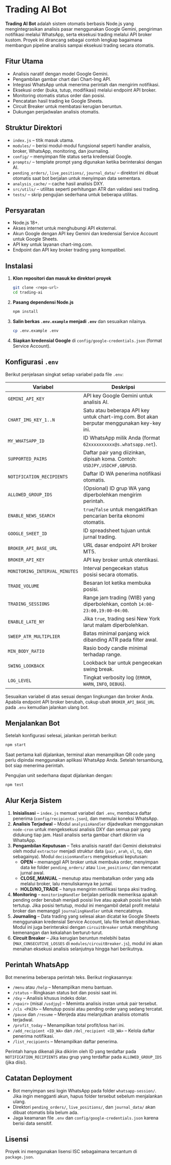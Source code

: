 # Trading AI Bot

**Trading AI Bot** adalah sistem otomatis berbasis Node.js yang mengintegrasikan analisis pasar menggunakan Google Gemini, pengiriman notifikasi melalui WhatsApp, serta eksekusi trading melalui API broker kustom. Proyek ini dirancang sebagai contoh lengkap bagaimana membangun pipeline analisis sampai eksekusi trading secara otomatis.

## Fitur Utama

- Analisis naratif dengan model Google Gemini.
- Pengambilan gambar chart dari Chart-Img API.
- Integrasi WhatsApp untuk menerima perintah dan mengirim notifikasi.
- Eksekusi order (buka, tutup, modifikasi) melalui endpoint API broker.
- Monitoring otomatis status order dan posisi.
- Pencatatan hasil trading ke Google Sheets.
- Circuit Breaker untuk membatasi kerugian beruntun.
- Dukungan penjadwalan analisis otomatis.

## Struktur Direktori

- `index.js` – titik masuk utama.
- `modules/` – berisi modul-modul fungsional seperti handler analisis, broker, WhatsApp, monitoring, dan journaling.
- `config/` – menyimpan file status serta kredensial Google.
- `prompts/` – template prompt yang digunakan ketika berinteraksi dengan AI.
- `pending_orders/`, `live_positions/`, `journal_data/` – direktori ini dibuat otomatis saat bot berjalan untuk menyimpan data sementara.
- `analysis_cache/` – cache hasil analisis DXY.
- `src/utils/` – utilitas seperti perhitungan ATR dan validasi sesi trading.
- `tests/` – skrip pengujian sederhana untuk beberapa utilitas.

## Persyaratan

- Node.js 18+.
- Akses internet untuk menghubungi API eksternal.
- Akun Google dengan API key Gemini dan kredensial Service Account untuk Google Sheets.
- API key untuk layanan chart-img.com.
- Endpoint dan API key broker trading yang kompatibel.

## Instalasi

1. **Klon repositori dan masuk ke direktori proyek**
   ```bash
   git clone <repo-url>
   cd trading-ai
   ```
2. **Pasang dependensi Node.js**
   ```bash
   npm install
   ```
3. **Salin berkas `.env.example` menjadi `.env`** dan sesuaikan nilainya.
   ```bash
   cp .env.example .env
   ```
4. **Siapkan kredensial Google** di `config/google-credentials.json` (format Service Account).

## Konfigurasi `.env`

Berikut penjelasan singkat setiap variabel pada file `.env`:

| Variabel | Deskripsi |
| --- | --- |
| `GEMINI_API_KEY` | API key Google Gemini untuk analisis AI. |
| `CHART_IMG_KEY_1..N` | Satu atau beberapa API key untuk chart-img.com. Bot akan berputar menggunakan key-key ini. |
| `MY_WHATSAPP_ID` | ID WhatsApp milik Anda (format `62xxxxxxxxxx@s.whatsapp.net`). |
| `SUPPORTED_PAIRS` | Daftar pair yang diizinkan, dipisah koma. Contoh: `USDJPY,USDCHF,GBPUSD`. |
| `NOTIFICATION_RECIPIENTS` | Daftar ID WA penerima notifikasi otomatis. |
| `ALLOWED_GROUP_IDS` | (Opsional) ID grup WA yang diperbolehkan mengirim perintah. |
| `ENABLE_NEWS_SEARCH` | `true`/`false` untuk mengaktifkan pencarian berita ekonomi otomatis. |
| `GOOGLE_SHEET_ID` | ID spreadsheet tujuan untuk jurnal trading. |
| `BROKER_API_BASE_URL` | URL dasar endpoint API broker MT5. |
| `BROKER_API_KEY` | API key broker untuk otentikasi. |
| `MONITORING_INTERVAL_MINUTES` | Interval pengecekan status posisi secara otomatis. |
| `TRADE_VOLUME` | Besaran lot ketika membuka posisi. |
| `TRADING_SESSIONS` | Range jam trading (WIB) yang diperbolehkan, contoh `14:00-23:00,19:00-04:00`. |
| `ENABLE_LATE_NY` | Jika `true`, trading sesi New York larut malam diperbolehkan. |
| `SWEEP_ATR_MULTIPLIER` | Batas minimal panjang wick dibanding ATR pada filter awal. |
| `MIN_BODY_RATIO` | Rasio body candle minimal terhadap range. |
| `SWING_LOOKBACK` | Lookback bar untuk pengecekan swing break. |
| `LOG_LEVEL` | Tingkat verbosity log (`ERROR`, `WARN`, `INFO`, `DEBUG`). |

Sesuaikan variabel di atas sesuai dengan lingkungan dan broker Anda. Apabila endpoint API broker berubah, cukup ubah `BROKER_API_BASE_URL` pada `.env` kemudian jalankan ulang bot.

## Menjalankan Bot

Setelah konfigurasi selesai, jalankan perintah berikut:

```bash
npm start
```

Saat pertama kali dijalankan, terminal akan menampilkan QR code yang perlu dipindai menggunakan aplikasi WhatsApp Anda. Setelah tersambung, bot siap menerima perintah.

Pengujian unit sederhana dapat dijalankan dengan:

```bash
npm test
```

## Alur Kerja Sistem

1. **Inisialisasi** – `index.js` memuat variabel dari `.env`, membaca daftar penerima (`config/recipients.json`), dan memulai koneksi WhatsApp.
2. **Analisis Terjadwal** – Modul `analysisHandler` dijadwalkan menggunakan `node-cron` untuk mengeksekusi analisis DXY dan semua pair yang didukung tiap jam. Hasil analisis serta gambar chart dikirim via WhatsApp.
3. **Pengambilan Keputusan** – Teks analisis naratif dari Gemini diekstraksi oleh modul `extractor` menjadi struktur data (`pair`, `arah`, `sl`, `tp`, dan sebagainya). Modul `decisionHandlers` mengeksekusi keputusan:
   - **OPEN** – memanggil API broker untuk membuka order, menyimpan data ke folder `pending_orders/` atau `live_positions/` dan mencatat jurnal awal.
   - **CLOSE_MANUAL** – menutup atau membatalkan order yang ada melalui broker, lalu menuliskannya ke jurnal.
   - **HOLD/NO_TRADE** – hanya mengirim notifikasi tanpa aksi trading.
4. **Monitoring** – `monitoringHandler` berjalan periodik memeriksa apakah pending order berubah menjadi posisi live atau apakah posisi live telah tertutup. Jika posisi tertutup, modul ini mengambil detail profit melalui broker dan memanggil `journalingHandler` untuk mencatatnya.
5. **Journaling** – Data trading yang selesai akan dicatat ke Google Sheets menggunakan kredensial Service Account, lalu file terkait dibersihkan. Modul ini juga berinteraksi dengan `circuitBreaker` untuk menghitung kemenangan dan kekalahan berturut-turut.
6. **Circuit Breaker** – Jika kerugian beruntun melebihi batas (`MAX_CONSECUTIVE_LOSSES` di `modules/circuitBreaker.js`), modul ini akan menahan eksekusi analisis selanjutnya hingga hari berikutnya.

## Perintah WhatsApp

Bot menerima beberapa perintah teks. Berikut ringkasannya:

- `/menu` atau `/help` – Menampilkan menu bantuan.
- `/status` – Ringkasan status bot dan posisi saat ini.
- `/dxy` – Analisis khusus indeks dolar.
- `/<pair>` (misal `/usdjpy`) – Meminta analisis instan untuk pair tersebut.
- `/cls <PAIR>` – Menutup posisi atau pending order yang sedang tercatat.
- `/pause` dan `/resume` – Menjeda atau melanjutkan analisis otomatis terjadwal.
- `/profit_today` – Menampilkan total profit/loss hari ini.
- `/add_recipient <ID_WA>` dan `/del_recipient <ID_WA>` – Kelola daftar penerima notifikasi.
- `/list_recipients` – Menampilkan daftar penerima.

Perintah hanya dikenali jika dikirim oleh ID yang terdaftar pada `NOTIFICATION_RECIPIENTS` atau grup yang terdaftar pada `ALLOWED_GROUP_IDS` (jika diisi).

## Catatan Deployment

- Bot menyimpan sesi login WhatsApp pada folder `whatsapp-session/`. Jika ingin mengganti akun, hapus folder tersebut sebelum menjalankan ulang.
- Direktori `pending_orders/`, `live_positions/`, dan `journal_data/` akan dibuat otomatis bila belum ada.
- Jaga keamanan file `.env` dan `config/google-credentials.json` karena berisi data sensitif.

## Lisensi

Proyek ini menggunakan lisensi ISC sebagaimana tercantum di `package.json`.

